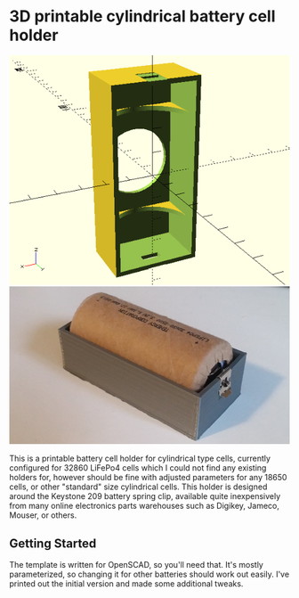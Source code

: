 # 3D printable cylindrical battery cell holder

![holder-rendering](battery_holder.png)
![holder-printed](printed_holder.png)

This is a printable battery cell holder for cylindrical type cells, currently configured for 32860 LiFePo4 cells which I could not find any existing holders for, however should be fine with adjusted parameters for any 18650 cells, or other "standard" size cylindrical cells. This holder is designed around the Keystone 209 battery spring clip, available quite inexpensively from many online electronics parts warehouses such as Digikey, Jameco, Mouser, or others.

## Getting Started

The template is written for OpenSCAD, so you'll need that. It's mostly parameterized, so changing it for other batteries should work out easily. I've printed out the initial version and made some additional tweaks.
